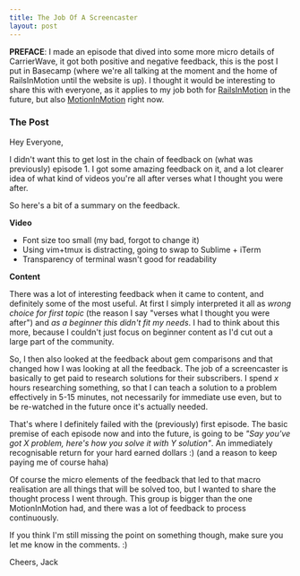 ```yaml
---
title: The Job Of A Screencaster
layout: post
---
```


**PREFACE**: I made an episode that dived into some more micro details of CarrierWave, it got both positive and negative feedback, this is the post I put in Basecamp (where we're all talking at the moment and the home of RailsInMotion until the website is up). I thought it would be interesting to share this with everyone, as it applies to my job both for [RailsInMotion](http://blog.motioninmotion.tv/railsinmotion-it-s-official) in the future, but also [MotionInMotion](https://motioninmotion.tv/) right now.

### The Post

Hey Everyone,

I didn't want this to get lost in the chain of feedback on (what was previously) episode 1. I got some amazing feedback on it, and a lot clearer idea of what kind of videos you're all after verses what I thought you were after.

So here's a bit of a summary on the feedback.

**Video**

- Font size too small (my bad, forgot to change it)
- Using vim+tmux is distracting, going to swap to Sublime + iTerm
- Transparency of terminal wasn't good for readability

**Content**

There was a lot of interesting feedback when it came to content, and definitely some of the most useful. At first I simply interpreted it all as *wrong choice for first topic* (the reason I say "verses what I thought you were after") and *as a beginner this didn't fit my needs*. I had to think about this more, because I couldn't just focus on beginner content as I'd cut out a large part of the community.

So, I then also looked at the feedback about gem comparisons and that changed how I was looking at all the feedback. The job of a screencaster is basically to get paid to research solutions for their subscribers. I spend *x* hours researching something, so that I can teach a solution to a problem effectively in 5-15 minutes, not necessarily for immediate use even, but to be re-watched in the future once it's actually needed.

That's where I definitely failed with the (previously) first episode. The basic premise of each episode now and into the future, is going to be *"Say you've got X problem, here's how you solve it with Y solution"*. An immediately recognisable return for your hard earned dollars :) (and a reason to keep paying me of course haha)

Of course the micro elements of the feedback that led to that macro realisation are all things that will be solved too, but I wanted to share the thought process I went through. This group is bigger than the one MotionInMotion had, and there was a lot of feedback to process continuously.

If you think I'm still missing the point on something though, make sure you let me know in the comments. :)

Cheers,
Jack